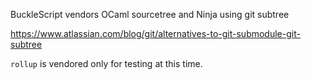 BuckleScript vendors OCaml sourcetree and Ninja using git subtree

https://www.atlassian.com/blog/git/alternatives-to-git-submodule-git-subtree


`rollup` is vendored only for testing at this time.


